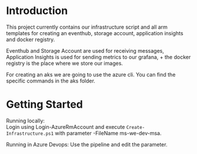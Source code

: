 # Introduction 
This project currently contains our infrastructure script and all arm templates for creating an eventhub, storage account, application insights and docker registry.

Eventhub and Storage Account are used for receiving messages, Application Insights is used for sending metrics to our grafana, +
the docker registry is the place where we store our images.

For creating an aks we are going to use the azure cli. You can find the specific commands in the aks folder. 

# Getting Started

Running locally:   
Login using Login-AzureRmAccount and execute `Create-Infrastructure.ps1` with parameter -FileName ms-we-dev-msa.

Running in Azure Devops:
Use the pipeline and edit the parameter. 